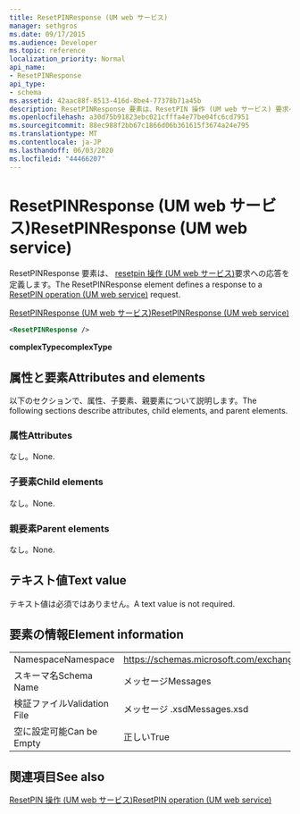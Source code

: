 ```yaml
---
title: ResetPINResponse (UM web サービス)
manager: sethgros
ms.date: 09/17/2015
ms.audience: Developer
ms.topic: reference
localization_priority: Normal
api_name:
- ResetPINResponse
api_type:
- schema
ms.assetid: 42aac88f-8513-416d-8be4-77378b71a45b
description: ResetPINResponse 要素は、ResetPIN 操作 (UM web サービス) 要求への応答を定義します。
ms.openlocfilehash: a30d75b91823ebc021cfffa4e77be04fc6cd7951
ms.sourcegitcommit: 88ec988f2bb67c1866d06b361615f3674a24e795
ms.translationtype: MT
ms.contentlocale: ja-JP
ms.lasthandoff: 06/03/2020
ms.locfileid: "44466207"
---
```

# <a name="resetpinresponse-um-web-service"></a><span data-ttu-id="41df5-103">ResetPINResponse (UM web サービス)</span><span class="sxs-lookup"><span data-stu-id="41df5-103">ResetPINResponse (UM web service)</span></span>

<span data-ttu-id="41df5-104">ResetPINResponse 要素は、 [resetpin 操作 (UM web サービス)](resetpin-operation-um-web-service.md)要求への応答を定義します。</span><span class="sxs-lookup"><span data-stu-id="41df5-104">The ResetPINResponse element defines a response to a [ResetPIN operation (UM web service)](resetpin-operation-um-web-service.md) request.</span></span> 
  
[<span data-ttu-id="41df5-105">ResetPINResponse (UM web サービス)</span><span class="sxs-lookup"><span data-stu-id="41df5-105">ResetPINResponse (UM web service)</span></span>](resetpinresponse-um-web-service.md)
  
```xml
<ResetPINResponse />
```

 <span data-ttu-id="41df5-106">**complexType**</span><span class="sxs-lookup"><span data-stu-id="41df5-106">**complexType**</span></span>
## <a name="attributes-and-elements"></a><span data-ttu-id="41df5-107">属性と要素</span><span class="sxs-lookup"><span data-stu-id="41df5-107">Attributes and elements</span></span>

<span data-ttu-id="41df5-108">以下のセクションで、属性、子要素、親要素について説明します。</span><span class="sxs-lookup"><span data-stu-id="41df5-108">The following sections describe attributes, child elements, and parent elements.</span></span>
  
### <a name="attributes"></a><span data-ttu-id="41df5-109">属性</span><span class="sxs-lookup"><span data-stu-id="41df5-109">Attributes</span></span>

<span data-ttu-id="41df5-110">なし。</span><span class="sxs-lookup"><span data-stu-id="41df5-110">None.</span></span>
  
### <a name="child-elements"></a><span data-ttu-id="41df5-111">子要素</span><span class="sxs-lookup"><span data-stu-id="41df5-111">Child elements</span></span>

<span data-ttu-id="41df5-112">なし。</span><span class="sxs-lookup"><span data-stu-id="41df5-112">None.</span></span>
  
### <a name="parent-elements"></a><span data-ttu-id="41df5-113">親要素</span><span class="sxs-lookup"><span data-stu-id="41df5-113">Parent elements</span></span>

<span data-ttu-id="41df5-114">なし。</span><span class="sxs-lookup"><span data-stu-id="41df5-114">None.</span></span>
  
## <a name="text-value"></a><span data-ttu-id="41df5-115">テキスト値</span><span class="sxs-lookup"><span data-stu-id="41df5-115">Text value</span></span>

<span data-ttu-id="41df5-116">テキスト値は必須ではありません。</span><span class="sxs-lookup"><span data-stu-id="41df5-116">A text value is not required.</span></span>
  
## <a name="element-information"></a><span data-ttu-id="41df5-117">要素の情報</span><span class="sxs-lookup"><span data-stu-id="41df5-117">Element information</span></span>

|||
|:-----|:-----|
|<span data-ttu-id="41df5-118">Namespace</span><span class="sxs-lookup"><span data-stu-id="41df5-118">Namespace</span></span>  <br/> |https://schemas.microsoft.com/exchange/services/2006/messages  <br/> |
|<span data-ttu-id="41df5-119">スキーマ名</span><span class="sxs-lookup"><span data-stu-id="41df5-119">Schema Name</span></span>  <br/> |<span data-ttu-id="41df5-120">メッセージ</span><span class="sxs-lookup"><span data-stu-id="41df5-120">Messages</span></span>  <br/> |
|<span data-ttu-id="41df5-121">検証ファイル</span><span class="sxs-lookup"><span data-stu-id="41df5-121">Validation File</span></span>  <br/> |<span data-ttu-id="41df5-122">メッセージ .xsd</span><span class="sxs-lookup"><span data-stu-id="41df5-122">Messages.xsd</span></span>  <br/> |
|<span data-ttu-id="41df5-123">空に設定可能</span><span class="sxs-lookup"><span data-stu-id="41df5-123">Can be Empty</span></span>  <br/> |<span data-ttu-id="41df5-124">正しい</span><span class="sxs-lookup"><span data-stu-id="41df5-124">True</span></span>  <br/> |
   
## <a name="see-also"></a><span data-ttu-id="41df5-125">関連項目</span><span class="sxs-lookup"><span data-stu-id="41df5-125">See also</span></span>



[<span data-ttu-id="41df5-126">ResetPIN 操作 (UM web サービス)</span><span class="sxs-lookup"><span data-stu-id="41df5-126">ResetPIN operation (UM web service)</span></span>](resetpin-operation-um-web-service.md)

